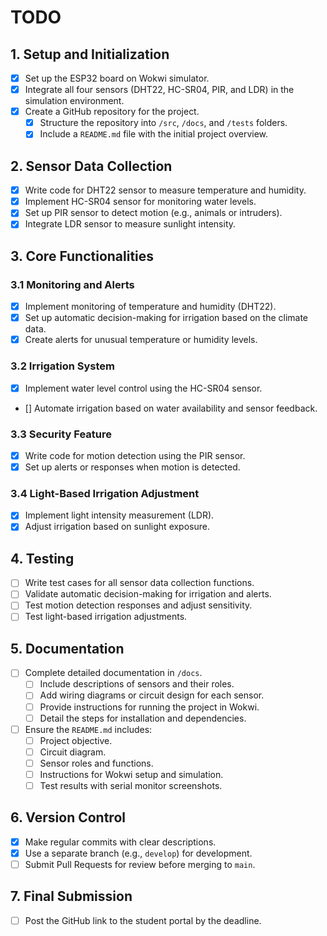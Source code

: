 # TODO

## 1. Setup and Initialization

- [x] Set up the ESP32 board on Wokwi simulator.
- [x] Integrate all four sensors (DHT22, HC-SR04, PIR, and LDR) in the simulation environment.
- [x] Create a GitHub repository for the project.
  - [x] Structure the repository into `/src`, `/docs`, and `/tests` folders.
  - [x] Include a `README.md` file with the initial project overview.

## 2. Sensor Data Collection
- [x] Write code for DHT22 sensor to measure temperature and humidity.
- [x] Implement HC-SR04 sensor for monitoring water levels.
- [x] Set up PIR sensor to detect motion (e.g., animals or intruders).
- [x] Integrate LDR sensor to measure sunlight intensity.

## 3. Core Functionalities

### 3.1 Monitoring and Alerts
- [x] Implement monitoring of temperature and humidity (DHT22).
- [x] Set up automatic decision-making for irrigation based on the climate data.
- [x] Create alerts for unusual temperature or humidity levels.

### 3.2 Irrigation System

- [x] Implement water level control using the HC-SR04 sensor.
- [] Automate irrigation based on water availability and sensor feedback.

### 3.3 Security Feature

- [x] Write code for motion detection using the PIR sensor.
- [x] Set up alerts or responses when motion is detected.

### 3.4 Light-Based Irrigation Adjustment

- [x] Implement light intensity measurement (LDR).
- [x] Adjust irrigation based on sunlight exposure.

## 4. Testing

- [ ] Write test cases for all sensor data collection functions.
- [ ] Validate automatic decision-making for irrigation and alerts.
- [ ] Test motion detection responses and adjust sensitivity.
- [ ] Test light-based irrigation adjustments.

## 5. Documentation

- [ ] Complete detailed documentation in `/docs`.
  - [ ] Include descriptions of sensors and their roles.
  - [ ] Add wiring diagrams or circuit design for each sensor.
  - [ ] Provide instructions for running the project in Wokwi.
  - [ ] Detail the steps for installation and dependencies.
- [ ] Ensure the `README.md` includes:
  - [ ] Project objective.
  - [ ] Circuit diagram.
  - [ ] Sensor roles and functions.
  - [ ] Instructions for Wokwi setup and simulation.
  - [ ] Test results with serial monitor screenshots.

## 6. Version Control

- [x] Make regular commits with clear descriptions.
- [x] Use a separate branch (e.g., `develop`) for development.
- [ ] Submit Pull Requests for review before merging to `main`.

## 7. Final Submission

- [ ] Post the GitHub link to the student portal by the deadline.
